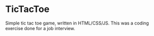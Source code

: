 # TicTacToe
Simple tic tac toe game, written in HTML/CSS/JS.
This was a coding exercise done for a job interview.
